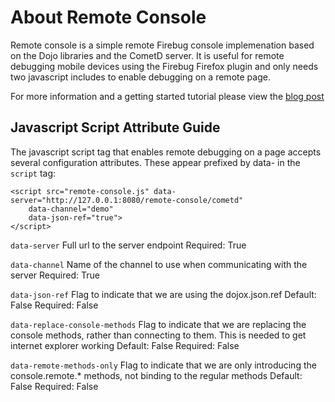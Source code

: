 # About Remote Console
 
Remote console is a simple remote Firebug console implemenation based on the Dojo libraries and the CometD server.
It is useful for remote debugging mobile devices using the Firebug Firefox plugin and only needs two javascript includes to enable debugging on a remote page.
 
For more information and a getting started tutorial please view the [blog post](http://dustint.com/post/350/remote-debugging-with-firebug-and-cometd)
 
## Javascript Script Attribute Guide
The javascript script tag that enables remote debugging on a page accepts several configuration attributes. These appear prefixed by data- in the `script` tag:
 
	<script src="remote-console.js" data-server="http://127.0.0.1:8080/remote-console/cometd" 
		data-channel="demo" 
		data-json-ref="true">
	</script>
	
`data-server`
Full url to the server endpoint
Required: True

`data-channel`
Name of the channel to use when communicating with the server
Required: True

`data-json-ref`
Flag to indicate that we are using the dojox.json.ref
Default: False
Required: False

`data-replace-console-methods`
Flag to indicate that we are replacing the console methods, rather than connecting to them.
This is needed to get internet explorer working
Default: False
Required: False

`data-remote-methods-only`
Flag to indicate that we are only introducing the console.remote.* methods, not binding to the regular methods
Default: False
Required: False